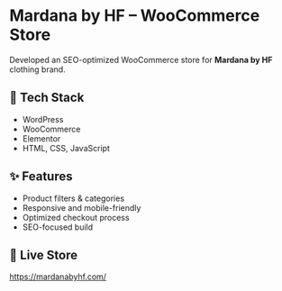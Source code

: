 # Mardana by HF – WooCommerce Store

Developed an SEO-optimized WooCommerce store for **Mardana by HF** clothing brand.

## 🔧 Tech Stack
- WordPress
- WooCommerce
- Elementor
- HTML, CSS, JavaScript

## ✨ Features
- Product filters & categories
- Responsive and mobile-friendly
- Optimized checkout process
- SEO-focused build

## 📸 Live Store
https://mardanabyhf.com/

